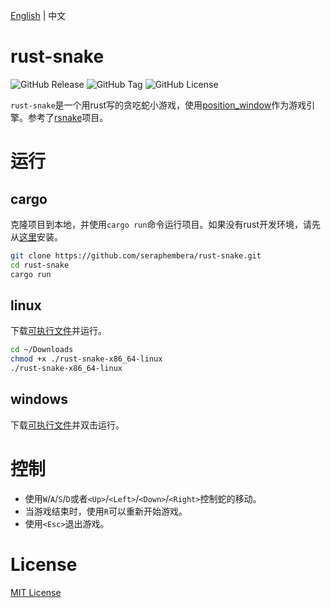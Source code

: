 [English](README.md) | 中文
# rust-snake
![GitHub Release](https://img.shields.io/github/v/release/seraphembera/rust-snake) ![GitHub Tag](https://img.shields.io/github/v/tag/seraphembera/rust-snake) ![GitHub License](https://img.shields.io/github/license/seraphembera/rust-snake)

`rust-snake`是一个用rust写的贪吃蛇小游戏，使用[position_window](https://github.com/PistonDevelopers/piston_window)作为游戏引擎。参考了[rsnake](https://github.com/maras-archive/rsnake.git)项目。
# 运行
## cargo
克隆项目到本地，并使用`cargo run`命令运行项目。如果没有rust开发环境，请先从[这里](https://www.rust-lang.org/zh-CN/tools/install)安装。
```bash
git clone https://github.com/seraphembera/rust-snake.git
cd rust-snake
cargo run
```
## linux
下载[可执行文件](https://github.com/seraphembera/rust-snake/releases/download/v0.1.0/rust-snake-x86_64-linux)并运行。
```bash
cd ~/Downloads
chmod +x ./rust-snake-x86_64-linux
./rust-snake-x86_64-linux
```
## windows
下载[可执行文件](https://github.com/seraphembera/rust-snake/releases/download/v0.1.0/rust-snake-x86_64-windows.exe)并双击运行。
# 控制
- 使用`W`/`A`/`S`/`D`或者`<Up>`/`<Left>`/`<Down>`/`<Right>`控制蛇的移动。
- 当游戏结束时，使用`R`可以重新开始游戏。
- 使用`<Esc>`退出游戏。
# License
[MIT License](./LICENSE)
